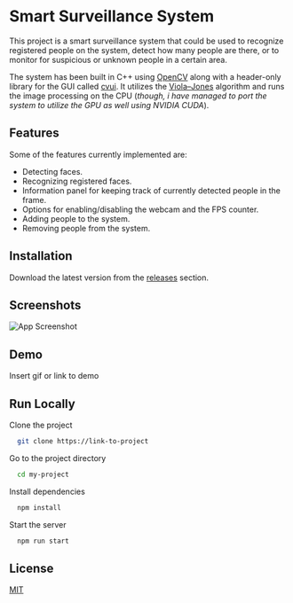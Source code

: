 
# Smart Surveillance System

This project is a smart surveillance system that could be used to recognize registered people on the system, detect how many people are there, or to monitor for suspicious or unknown people in a certain area.

The system has been built in C++ using [OpenCV](https://github.com/opencv/opencv) along with a header-only library for the GUI called [cvui](https://github.com/Dovyski/cvui). It utilizes the [Viola–Jones](https://en.wikipedia.org/wiki/Viola%E2%80%93Jones_object_detection_framework) algorithm and runs the image processing on the CPU (*though, i have managed to port the system to utilize the GPU as well using NVIDIA CUDA*).
## Features

Some of the features currently implemented are: 

- Detecting faces.
- Recognizing registered faces.
- Information panel for keeping track of currently detected people in the frame.
- Options for enabling/disabling the webcam and the FPS counter.
- Adding people to the system.
- Removing people from the system. 



## Installation

Download the latest version from the [releases](https://github.com/kareem-ghazi/smart-surveillance-system/releases) section.
    
## Screenshots

![App Screenshot](https://via.placeholder.com/468x300?text=App+Screenshot+Here)


## Demo

Insert gif or link to demo


## Run Locally

Clone the project

```bash
  git clone https://link-to-project
```

Go to the project directory

```bash
  cd my-project
```

Install dependencies

```bash
  npm install
```

Start the server

```bash
  npm run start
```


## License

[MIT](https://choosealicense.com/licenses/mit/)

